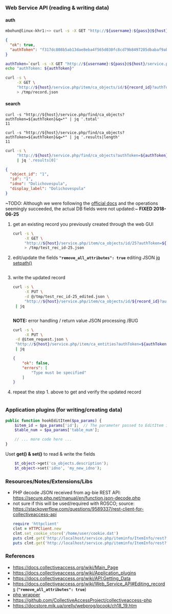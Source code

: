 ### Web Service API (reading & writing data)

#### auth
```BASH
mbohun@linux-khr1:~> curl -s -X GET "http://${username}:${pass}@${host}/service.php/auth/login" | jq
```
```JSON
{
  "ok": true,
  "authToken": "f317dc808b5ab13dae8eba4f565d030fc8cd79b8497285dbabaf9abe2e761c27"
}
```
```BASH
authToken=`curl -s -X GET "http://${username}:${pass}@${host}/service.php/auth/login" | jq -r '.authToken'`
echo "authToken: ${authToken}"

curl -s \
     -X GET \
     "http://${host}/service.php/item/ca_objects/id/${record_id}?authToken=${authToken}" \
     > /tmp/record.json
```

#### search
```
curl -s "http://${host}/service.php/find/ca_objects?authToken=${authToken}&q=*" | jq '.total'
11

curl -s "http://${host}/service.php/find/ca_objects?authToken=${authToken}&q=*" | jq '.results|length'
11

```
```BASH
curl -s \
     "http://${host}/service.php/find/ca_objects?authToken=${authToken}&q=*" \
     | jq '.results[0]'
```
```JSON
{
  "object_id": "1",
  "id": "1",
  "idno": "Dolichovespula",
  "display_label": "Dolichovespula"
}
```

~TODO: Although we were following the [official docs](https://docs.collectiveaccess.org/wiki/Web_Service_API#Editing_records) and the operations seemingly succeeded, the actual DB fields were not updated:~ **FIXED 2018-06-25**

1. get an existing record you previously created through the web GUI
   ```BASH
   curl -s \
        -X GET \
        "http://${host}/service.php/item/ca_objects/id/25?authToken=${authToken}&pretty=1&format=edit" \
        > /tmp/test_rec_id-25.json
   ```
2. edit/update the fields
   **`"remove_all_attributes": true`**
   editing JSON [jq setpath()](https://stedolan.github.io/jq/manual/#Builtinoperatorsandfunctions)
   ```
   
   ```
3. write the updated record
   ```BASH
   curl -s \
        -X PUT \
        -d @/tmp/test_rec_id-25_edited.json \
        "http://${host}/service.php/item/ca_objects/id/${record_id}?authToken=${authToken}" \
	| jq
   ```
   ```JSON
   
   ```
   **NOTE:** error handling / return value JSON processing /BUG
   ```BASH
   curl -s \
        -X PUT \
	-d @item_request.json \
	"http://${host}/service.php/item/ca_entities?authToken=${authToken}" \
	| jq
   ```
   ```JSON
   {
       "ok": false,
       "errors": [
           "Type must be specified"
       ]
   }
   ```
4. repeat the step 1. above to get and verify the updated record  
   ```
   ```
### Application plugins (for writing/creating data)

```php
public function hookEditItem($pa_params) {
	$item_id = $pa_params['id'];  // The parameter passed to EditItem is a key'ed array of values (see below for details)
	$table_num = $pa_params['table_num'];

	// ... more code here ...
}
```

Uset **get() & set()** to read & write the fields
```php
	$t_object->get('ca_objects.description');
	$t_object->set('idno', 'my_new_idno');
```

### Resources/Notes/Extensions/Libs
- PHP decode JSON received from ag-bie REST API: https://secure.php.net/manual/en/function.json-decode.php
- not sure if this will be used/required with ROSCO; source: https://stackoverflow.com/questions/9589337/rest-client-for-collectiveaccess-api
  ```ruby
  require 'httpclient'
  clnt = HTTPClient.new
  clnt.set_cookie_store('/home/user/cookie.dat')
  puts clnt.get('http://localhost/service.php/iteminfo/ItemInfo/rest?method=auth&username=administrator&password=12345').body
  puts clnt.get('http://localhost/service.php/iteminfo/ItemInfo/rest?method=getLabels&type=ca_objects&item_id=4&mode=all').body
  ```

### References
- https://docs.collectiveaccess.org/wiki/Main_Page
- https://docs.collectiveaccess.org/wiki/Application_plugins
- https://docs.collectiveaccess.org/wiki/API:Getting_Data
- https://docs.collectiveaccess.org/wiki/Web_Service_API#Editing_records (**`"remove_all_attributes": true`**)
- [php wrapper](https://github.com/stefankeidel/ca-service-wrapper)
- https://github.com/CollectiveAccessProject/collectiveaccess-php
- https://docstore.mik.ua/orelly/webprog/pcook/ch18_19.htm